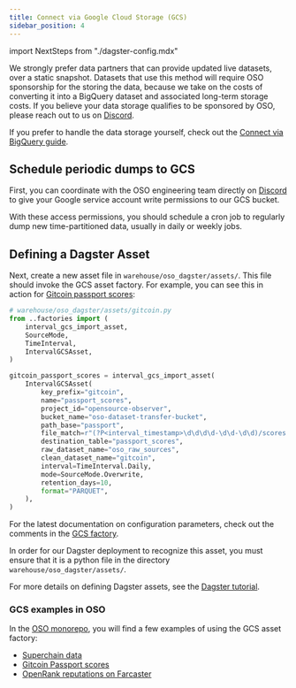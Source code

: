 ```yaml
---
title: Connect via Google Cloud Storage (GCS)
sidebar_position: 4
---
```


import NextSteps from "./dagster-config.mdx"

We strongly prefer data partners that can provide
updated live datasets, over a static snapshot.
Datasets that use this method will require OSO sponsorship
for the storing the data, because we take on the costs
of converting it into a BigQuery dataset
and associated long-term storage costs.
If you believe your data storage qualifies to be sponsored
by OSO, please reach out to us on
[Discord](https://www.opensource.observer/discord).

If you prefer to handle the data storage yourself, check out the
[Connect via BigQuery guide](./bigquery/index.md).

## Schedule periodic dumps to GCS

First, you can coordinate with the OSO engineering team directly on
[Discord](https://www.opensource.observer/discord)
to give your Google service account write permissions to
our GCS bucket.

With these access permissions, you should schedule a
cron job to regularly dump new time-partitioned data,
usually in daily or weekly jobs.

## Defining a Dagster Asset

Next, create a new asset file in
`warehouse/oso_dagster/assets/`.
This file should invoke the GCS asset factory.
For example, you can see this in action for
[Gitcoin passport scores](https://github.com/opensource-observer/oso/blob/main/warehouse/oso_dagster/assets/gitcoin.py):

```python
# warehouse/oso_dagster/assets/gitcoin.py
from ..factories import (
    interval_gcs_import_asset,
    SourceMode,
    TimeInterval,
    IntervalGCSAsset,
)

gitcoin_passport_scores = interval_gcs_import_asset(
    IntervalGCSAsset(
        key_prefix="gitcoin",
        name="passport_scores",
        project_id="opensource-observer",
        bucket_name="oso-dataset-transfer-bucket",
        path_base="passport",
        file_match=r"(?P<interval_timestamp>\d\d\d\d-\d\d-\d\d)/scores.parquet",
        destination_table="passport_scores",
        raw_dataset_name="oso_raw_sources",
        clean_dataset_name="gitcoin",
        interval=TimeInterval.Daily,
        mode=SourceMode.Overwrite,
        retention_days=10,
        format="PARQUET",
    ),
)
```

For the latest documentation on configuration parameters,
check out the comments in the
[GCS factory](https://github.com/opensource-observer/oso/blob/main/warehouse/oso_dagster/factories/gcs.py).

In order for our Dagster deployment to recognize this asset, you must ensure
that it is a python file in the directory `warehouse/oso_dagster/assets/`.

For more details on defining Dagster assets,
see the [Dagster tutorial](https://docs.dagster.io/tutorial).

### GCS examples in OSO

In the
[OSO monorepo](https://github.com/opensource-observer/oso),
you will find a few examples of using the GCS asset factory:

- [Superchain data](https://github.com/opensource-observer/oso/blob/main/warehouse/oso_dagster/assets/__init__.py)
- [Gitcoin Passport scores](https://github.com/opensource-observer/oso/blob/main/warehouse/oso_dagster/assets/gitcoin.py)
- [OpenRank reputations on Farcaster](https://github.com/opensource-observer/oso/blob/main/warehouse/oso_dagster/assets/karma3.py)

<NextSteps components={props.components}/>
